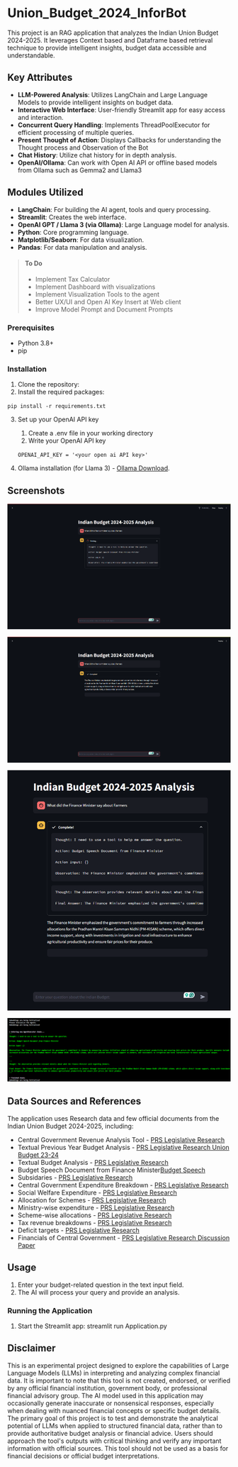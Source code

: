 # Union_Budget_2024_InforBot

This project is an RAG application that analyzes the Indian Union Budget 2024-2025.
It leverages Context based and Dataframe based retrieval technique to provide intelligent insights, budget data accessible and understandable.


## Key Attributes

- **LLM-Powered Analysis**: Utilizes LangChain and Large Language Models to provide intelligent insights on budget data.
- **Interactive Web Interface**: User-friendly Streamlit app for easy access and interaction.
- **Concurrent Query Handling**: Implements ThreadPoolExecutor for efficient processing of multiple queries.
- **Present Thought of Action**: Displays Callbacks for understanding the Thought process and Observation of the Bot
- **Chat History**: Utilize chat history for in depth analysis.
- **OpenAI/Ollama**: Can work with Open AI API or offline based models from Ollama such as Gemma2 and Llama3

## Modules Utilized

- **LangChain**: For building the AI agent, tools and query processing.
- **Streamlit**: Creates the web interface.
- **OpenAI GPT / Llama 3 (via Ollama)**: Large Language model for analysis.
- **Python**: Core programming language.
- **Matplotlib/Seaborn**: For data visualization.
- **Pandas**: For data manipulation and analysis.

> #### To Do
> - Implement Tax Calculator
> - Implement Dashboard with visualizations
> - Implement Visualization Tools to the agent
> - Better UX/UI and Open AI Key Insert at Web client
> - Improve Model Prompt and Document Prompts


### Prerequisites

- Python 3.8+
- pip

### Installation

1. Clone the repository:
2. Install the required packages:

`pip install -r requirements.txt`

3. Set up your OpenAI API key 
    1. Create a .env file in your working directory
    2. Write your OpenAI API key
    
    `OPENAI_API_KEY = '<your open ai API key>'`

4. Ollama installation (for Llama 3) - [Ollama Download](https://ollama.com/download).

## Screenshots

![Thinking](https://github.com/VigneshArjunRaj/Union_Budget_2024_InforBot/blob/main/Outputs/Output4.png)

![Complete](https://github.com/VigneshArjunRaj/Union_Budget_2024_InforBot/blob/main/Outputs/Output3.png)

![Callback](https://github.com/VigneshArjunRaj/Union_Budget_2024_InforBot/blob/main/Outputs/Output2.png)

![Terminal](https://github.com/VigneshArjunRaj/Union_Budget_2024_InforBot/blob/main/Outputs/Output1.png)

## Data Sources and References

The application uses Research data and few official documents from the Indian Union Budget 2024-2025, including:
- Central Government Revenue Analysis Tool - [PRS Legislative Research](https://prsindia.org/budgets/parliament/interim-union-budget-2024-25-analysis)
- Textual Previous Year Budget Analysis - [PRS Legislative Research Union Budget 23-24](https://prsindia.org/files/budget/budget_parliament/2023/Union_Budget_Analysis-2023-24.pdf)
- Textual Budget Analysis - [PRS Legislative Research](https://prsindia.org/budgets/parliament/interim-union-budget-2024-25-analysis)
- Budget Speech Document from Finance Minister[Budget Speech](https://www.indiabudget.gov.in/doc/budget_speech.pdf)
- Subsidaries - [PRS Legislative Research](https://prsindia.org/budgets/parliament/interim-union-budget-2024-25-analysis)
- Central Government Expenditure Breakdown - [PRS Legislative Research](https://prsindia.org/budgets/parliament/interim-union-budget-2024-25-analysis)
- Social Welfare Expenditure - [PRS Legislative Research](https://prsindia.org/budgets/parliament/interim-union-budget-2024-25-analysis)
- Allocation for Schemes - [PRS Legislative Research](https://prsindia.org/budgets/parliament/interim-union-budget-2024-25-analysis)
- Ministry-wise expenditure - [PRS Legislative Research](https://prsindia.org/budgets/parliament/interim-union-budget-2024-25-analysis)
- Scheme-wise allocations - [PRS Legislative Research](https://prsindia.org/budgets/parliament/interim-union-budget-2024-25-analysis)
- Tax revenue breakdowns - [PRS Legislative Research](https://prsindia.org/budgets/parliament/interim-union-budget-2024-25-analysis)
- Deficit targets - [PRS Legislative Research](https://prsindia.org/budgets/parliament/interim-union-budget-2024-25-analysis)
- Financials of Central Government - [PRS Legislative Research Discussion Paper](https://prsindia.org/files/budget/Finance_of_the_Central_Government_2019-20_to_2024-25.pdf)



## Usage

1. Enter your budget-related question in the text input field.
2. The AI will process your query and provide an analysis.

### Running the Application

1. Start the Streamlit app:
streamlit run Application.py

## Disclaimer

This is an experimental project designed to explore the capabilities of Large Language Models (LLMs) in interpreting and analyzing complex financial data.
It is important to note that this tool is not created, endorsed, or verified by any official financial institution, government body, or professional financial advisory group.
The AI model used in this application may occasionally generate inaccurate or nonsensical responses, especially when dealing with nuanced financial concepts or specific budget details.
The primary goal of this project is to test and demonstrate the analytical potential of LLMs when applied to structured financial data, rather than to provide authoritative budget analysis or financial advice.
Users should approach the tool's outputs with critical thinking and verify any important information with official sources.
This tool should not be used as a basis for financial decisions or official budget interpretations.

